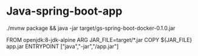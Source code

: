 # Java-spring-boot-app


./mvnw package && java -jar target/gs-spring-boot-docker-0.1.0.jar


FROM openjdk:8-jdk-alpine
ARG JAR_FILE=target/*.jar
COPY ${JAR_FILE} app.jar
ENTRYPOINT ["java","-jar","/app.jar"]
